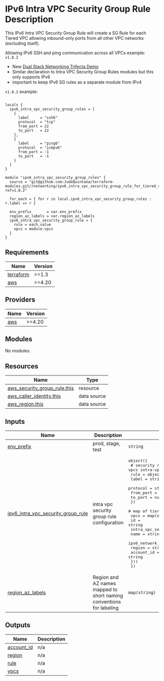 # IPv6 Intra VPC Security Group Rule Description
This IPv6 Intra VPC Security Group Rule will create a SG Rule for each Tiered VPC allowing inbound-only ports from all other VPC networks (excluding itself).

Allowing IPv6 SSH and ping communication across all VPCs example:
`v1.8.2`
- New [Dual Stack Networking Trifecta Demo](https://github.com/JudeQuintana/terraform-main/tree/main/dual_stack_networking_trifecta_demo)
- Similar declaration to Intra VPC Security Group Rules modules but this only supports IPv6
- important to keep IPv6 SG rules as a separate module from IPv4

`v1.8.2` example:
```

locals {
  ipv6_intra_vpc_security_group_rules = [
    {
      label     = "ssh6"
      protocol  = "tcp"
      from_port = 22
      to_port   = 22
    },
    {
      label     = "ping6"
      protocol  = "icmpv6"
      from_port = -1
      to_port   = -1
    }
  ]
}

module "ipv6_intra_vpc_security_group_rules" {
  source = "git@github.com:JudeQuintana/terraform-modules.git//networking/ipv6_intra_vpc_security_group_rule_for_tiered_vpc_ng?ref=1.8.2"

  for_each = { for r in local.ipv6_intra_vpc_security_group_rules : r.label => r }

  env_prefix       = var.env_prefix
  region_az_labels = var.region_az_labels
  ipv6_intra_vpc_security_group_rule = {
    rule = each.value
    vpcs = module.vpcs
  }
}
```

## Requirements

| Name | Version |
|------|---------|
| <a name="requirement_terraform"></a> [terraform](#requirement\_terraform) | >=1.3 |
| <a name="requirement_aws"></a> [aws](#requirement\_aws) | >=4.20 |

## Providers

| Name | Version |
|------|---------|
| <a name="provider_aws"></a> [aws](#provider\_aws) | >=4.20 |

## Modules

No modules.

## Resources

| Name | Type |
|------|------|
| [aws_security_group_rule.this](https://registry.terraform.io/providers/hashicorp/aws/latest/docs/resources/security_group_rule) | resource |
| [aws_caller_identity.this](https://registry.terraform.io/providers/hashicorp/aws/latest/docs/data-sources/caller_identity) | data source |
| [aws_region.this](https://registry.terraform.io/providers/hashicorp/aws/latest/docs/data-sources/region) | data source |

## Inputs

| Name | Description | Type | Default | Required |
|------|-------------|------|---------|:--------:|
| <a name="input_env_prefix"></a> [env\_prefix](#input\_env\_prefix) | prod, stage, test | `string` | n/a | yes |
| <a name="input_ipv6_intra_vpc_security_group_rule"></a> [ipv6\_intra\_vpc\_security\_group\_rule](#input\_ipv6\_intra\_vpc\_security\_group\_rule) | intra vpc security group rule configuration | <pre>object({<br>    # security rule object to allow inbound across vpcs intra-vpc security group<br>    rule = object({<br>      label     = string<br>      protocol  = string<br>      from_port = number<br>      to_port   = number<br>    })<br>    # map of tiered_vpc_ng objects<br>    vpcs = map(object({<br>      id                          = string<br>      intra_vpc_security_group_id = string<br>      name                        = string<br>      ipv6_network_cidr           = string<br>      region                      = string<br>      account_id                  = string<br>    }))<br>  })</pre> | n/a | yes |
| <a name="input_region_az_labels"></a> [region\_az\_labels](#input\_region\_az\_labels) | Region and AZ names mapped to short naming conventions for labeling | `map(string)` | n/a | yes |

## Outputs

| Name | Description |
|------|-------------|
| <a name="output_account_id"></a> [account\_id](#output\_account\_id) | n/a |
| <a name="output_region"></a> [region](#output\_region) | n/a |
| <a name="output_rule"></a> [rule](#output\_rule) | n/a |
| <a name="output_vpcs"></a> [vpcs](#output\_vpcs) | n/a |
